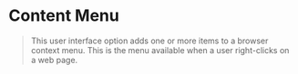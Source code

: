 # Content Menu
> This user interface option adds one or more items to a browser context menu. This is the menu available when a user right-clicks on a web page.
